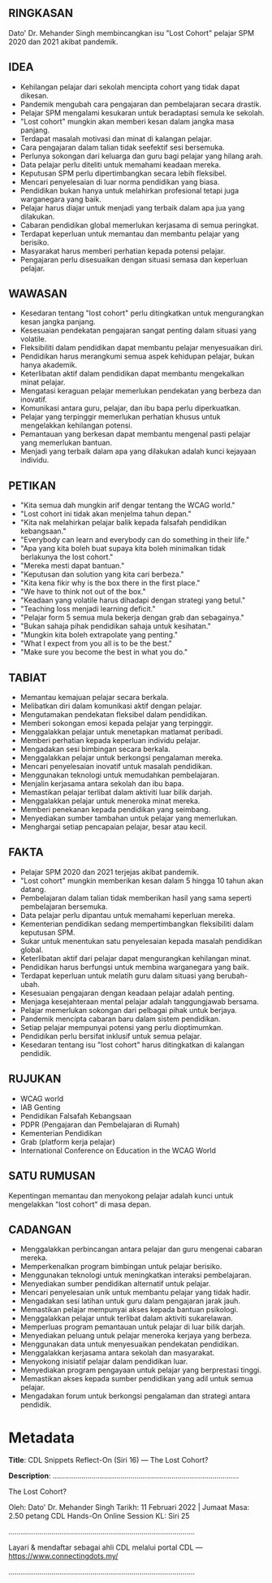 ## RINGKASAN
Dato' Dr. Mehander Singh membincangkan isu "Lost Cohort" pelajar SPM 2020 dan 2021 akibat pandemik.

## IDEA
- Kehilangan pelajar dari sekolah mencipta cohort yang tidak dapat dikesan.
- Pandemik mengubah cara pengajaran dan pembelajaran secara drastik.
- Pelajar SPM mengalami kesukaran untuk beradaptasi semula ke sekolah.
- "Lost cohort" mungkin akan memberi kesan dalam jangka masa panjang.
- Terdapat masalah motivasi dan minat di kalangan pelajar.
- Cara pengajaran dalam talian tidak seefektif sesi bersemuka.
- Perlunya sokongan dari keluarga dan guru bagi pelajar yang hilang arah.
- Data pelajar perlu diteliti untuk memahami keadaan mereka.
- Keputusan SPM perlu dipertimbangkan secara lebih fleksibel.
- Mencari penyelesaian di luar norma pendidikan yang biasa.
- Pendidikan bukan hanya untuk melahirkan profesional tetapi juga warganegara yang baik.
- Pelajar harus diajar untuk menjadi yang terbaik dalam apa jua yang dilakukan.
- Cabaran pendidikan global memerlukan kerjasama di semua peringkat.
- Terdapat keperluan untuk memantau dan membantu pelajar yang berisiko.
- Masyarakat harus memberi perhatian kepada potensi pelajar.
- Pengajaran perlu disesuaikan dengan situasi semasa dan keperluan pelajar.

## WAWASAN
- Kesedaran tentang "lost cohort" perlu ditingkatkan untuk mengurangkan kesan jangka panjang.
- Kesesuaian pendekatan pengajaran sangat penting dalam situasi yang volatile.
- Fleksibiliti dalam pendidikan dapat membantu pelajar menyesuaikan diri.
- Pendidikan harus merangkumi semua aspek kehidupan pelajar, bukan hanya akademik.
- Keterlibatan aktif dalam pendidikan dapat membantu mengekalkan minat pelajar.
- Mengatasi keraguan pelajar memerlukan pendekatan yang berbeza dan inovatif.
- Komunikasi antara guru, pelajar, dan ibu bapa perlu diperkuatkan.
- Pelajar yang terpinggir memerlukan perhatian khusus untuk mengelakkan kehilangan potensi.
- Pemantauan yang berkesan dapat membantu mengenal pasti pelajar yang memerlukan bantuan.
- Menjadi yang terbaik dalam apa yang dilakukan adalah kunci kejayaan individu.

## PETIKAN
- "Kita semua dah mungkin arif dengar tentang the WCAG world."
- "Lost cohort ini tidak akan menjelma tahun depan."
- "Kita nak melahirkan pelajar balik kepada falsafah pendidikan kebangsaan."
- "Everybody can learn and everybody can do something in their life."
- "Apa yang kita boleh buat supaya kita boleh minimalkan tidak berlakunya the lost cohort."
- "Mereka mesti dapat bantuan."
- "Keputusan dan solution yang kita cari berbeza."
- "Kita kena fikir why is the box there in the first place."
- "We have to think not out of the box."
- "Keadaan yang volatile harus dihadapi dengan strategi yang betul."
- "Teaching loss menjadi learning deficit."
- "Pelajar form 5 semua mula bekerja dengan grab dan sebagainya."
- "Bukan sahaja pihak pendidikan sahaja untuk kesihatan."
- "Mungkin kita boleh extrapolate yang penting."
- "What I expect from you all is to be the best."
- "Make sure you become the best in what you do."

## TABIAT
- Memantau kemajuan pelajar secara berkala.
- Melibatkan diri dalam komunikasi aktif dengan pelajar.
- Mengutamakan pendekatan fleksibel dalam pendidikan.
- Memberi sokongan emosi kepada pelajar yang terpinggir.
- Menggalakkan pelajar untuk menetapkan matlamat peribadi.
- Memberi perhatian kepada keperluan individu pelajar.
- Mengadakan sesi bimbingan secara berkala.
- Menggalakkan pelajar untuk berkongsi pengalaman mereka.
- Mencari penyelesaian inovatif untuk masalah pendidikan.
- Menggunakan teknologi untuk memudahkan pembelajaran.
- Menjalin kerjasama antara sekolah dan ibu bapa.
- Memastikan pelajar terlibat dalam aktiviti luar bilik darjah.
- Menggalakkan pelajar untuk meneroka minat mereka.
- Memberi penekanan kepada pendidikan yang seimbang.
- Menyediakan sumber tambahan untuk pelajar yang memerlukan.
- Menghargai setiap pencapaian pelajar, besar atau kecil.

## FAKTA
- Pelajar SPM 2020 dan 2021 terjejas akibat pandemik.
- "Lost cohort" mungkin memberikan kesan dalam 5 hingga 10 tahun akan datang.
- Pembelajaran dalam talian tidak memberikan hasil yang sama seperti pembelajaran bersemuka.
- Data pelajar perlu dipantau untuk memahami keperluan mereka.
- Kementerian pendidikan sedang mempertimbangkan fleksibiliti dalam keputusan SPM.
- Sukar untuk menentukan satu penyelesaian kepada masalah pendidikan global.
- Keterlibatan aktif dari pelajar dapat mengurangkan kehilangan minat.
- Pendidikan harus berfungsi untuk membina warganegara yang baik.
- Terdapat keperluan untuk melatih guru dalam situasi yang berubah-ubah.
- Kesesuaian pengajaran dengan keadaan pelajar adalah penting.
- Menjaga kesejahteraan mental pelajar adalah tanggungjawab bersama.
- Pelajar memerlukan sokongan dari pelbagai pihak untuk berjaya.
- Pandemik mencipta cabaran baru dalam sistem pendidikan.
- Setiap pelajar mempunyai potensi yang perlu dioptimumkan.
- Pendidikan perlu bersifat inklusif untuk semua pelajar.
- Kesedaran tentang isu "lost cohort" harus ditingkatkan di kalangan pendidik.

## RUJUKAN
- WCAG world
- IAB Genting
- Pendidikan Falsafah Kebangsaan
- PDPR (Pengajaran dan Pembelajaran di Rumah)
- Kementerian Pendidikan
- Grab (platform kerja pelajar)
- International Conference on Education in the WCAG World

## SATU RUMUSAN
Kepentingan memantau dan menyokong pelajar adalah kunci untuk mengelakkan "lost cohort" di masa depan.

## CADANGAN
- Menggalakkan perbincangan antara pelajar dan guru mengenai cabaran mereka.
- Memperkenalkan program bimbingan untuk pelajar berisiko.
- Menggunakan teknologi untuk meningkatkan interaksi pembelajaran.
- Menyediakan sumber pendidikan alternatif untuk pelajar.
- Mencari penyelesaian unik untuk membantu pelajar yang tidak hadir.
- Mengadakan sesi latihan untuk guru dalam pengajaran jarak jauh.
- Memastikan pelajar mempunyai akses kepada bantuan psikologi.
- Menggalakkan pelajar untuk terlibat dalam aktiviti sukarelawan.
- Memperluas program pemantauan untuk pelajar di luar bilik darjah.
- Menyediakan peluang untuk pelajar meneroka kerjaya yang berbeza.
- Menggunakan data untuk menyesuaikan pendekatan pendidikan.
- Menggalakkan kerjasama antara sekolah dan masyarakat.
- Menyokong inisiatif pelajar dalam pendidikan luar.
- Menyediakan program pengayaan untuk pelajar yang berprestasi tinggi.
- Memastikan akses kepada sumber pendidikan yang adil untuk semua pelajar.
- Mengadakan forum untuk berkongsi pengalaman dan strategi antara pendidik.

# Metadata
**Title**: CDL Snippets Reflect-On (Siri 16) — The Lost Cohort?

**Description**: ...........................................................................................

The Lost Cohort? 

Oleh: Dato' Dr. Mehander Singh
Tarikh: 11 Februari 2022   |   Jumaat
Masa: 2.50 petang
CDL Hands-On Online Session KL: Siri 25

...........................................................................................

Layari & mendaftar sebagai ahli CDL melalui portal CDL — https://www.connectingdots.my/

...........................................................................................